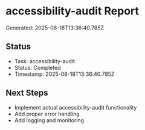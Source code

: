 # accessibility-audit Report

Generated: 2025-08-18T13:36:40.785Z

## Status
- Task: accessibility-audit
- Status: Completed
- Timestamp: 2025-08-18T13:36:40.785Z

## Next Steps
- Implement actual accessibility-audit functionality
- Add proper error handling
- Add logging and monitoring
